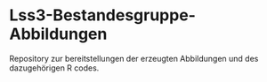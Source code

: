 # Lss3-Bestandesgruppe-Abbildungen

Repository zur bereitstellungen der erzeugten Abbildungen und des dazugehörigen R codes.





